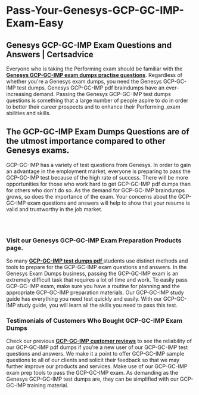 # Pass-Your-Genesys-GCP-GC-IMP-Exam-Easy
<h2><strong>Genesys GCP-GC-IMP Exam Questions and Answers | Certsadvice</strong></h2> <p>Everyone who is taking the Performing exam should be familiar with the <a href="http://www.certsadvice.com/genesys/gcp-gc-imp-practice-questions"><strong>Genesys GCP-GC-IMP exam dumps practise questions</strong></a>. Regardless of whether you&#39;re a Genesys exam dumps, you need the Genesys GCP-GC-IMP test dumps. Genesys GCP-GC-IMP pdf braindumps have an ever-increasing demand. Passing the Genesys GCP-GC-IMP test dumps questions is something that a large number of people aspire to do in order to better their career prospects and to enhance their Performing ,exam abilities and skills.</p> <h2><strong>The GCP-GC-IMP Exam Dumps Questions are of the utmost importance compared to other Genesys exams.</strong></h2> <p>GCP-GC-IMP has a variety of test questions from Genesys. In order to gain an advantage in the employment market, everyone is preparing to pass the GCP-GC-IMP test because of the high rate of success. There will be more opportunities for those who work hard to get GCP-GC-IMP pdf dumps than for others who don&#39;t do so. As the demand for GCP-GC-IMP braindumps grows, so does the importance of the exam. Your concerns about the GCP-GC-IMP exam questions and answers will help to show that your resume is valid and trustworthy in the job market.</p> <p><a href="http://www.certsadvice.com/genesys/gcp-gc-imp-practice-questions" style="display: block; padding: 1em 0; text-align: center; "><img alt="" src="https://1.bp.blogspot.com/-RUOr8Wn-CRk/YUYAxC8kcHI/AAAAAAAAAnw/F7BbdI3tw8QDj5z8iX0vQAioQzKiUxduwCLcBGAsYHQ/s0/unnamed.jpg" /></a></p> <h3><strong>Visit our Genesys GCP-GC-IMP Exam Preparation Products page.</strong></h3> <p>So many <a href="http://www.certsadvice.com/genesys/gcp-gc-imp-practice-questions"><strong>GCP-GC-IMP test dumps pdf </strong></a>students use distinct methods and tools to prepare for the GCP-GC-IMP exam questions and answers. In the Genesys Exam Dumps business, passing the GCP-GC-IMP exam is an extremely difficult task that requires a lot of time and work. To easily pass GCP-GC-IMP exam, make sure you have a routine for planning and the appropriate GCP-GC-IMP preparation materials. Our GCP-GC-IMP study guide has everything you need test quickly and easily. With our GCP-GC-IMP study guide, you will learn all the skills you need to pass this test.</p> <h3><strong>Testimonials of Customers Who Bought GCP-GC-IMP Exam Dumps</strong></h3> <p>Check our previous <a href="http://www.certsadvice.com/genesys/gcp-gc-imp-practice-questions"><strong>GCP-GC-IMP customer reviews</strong></a> to see the reliability of our GCP-GC-IMP pdf dumps if you&#39;re a new user of our GCP-GC-IMP test questions and answers. We make it a point to offer GCP-GC-IMP sample questions to all of our clients and solicit their feedback so that we may further improve our products and services. Make use of our GCP-GC-IMP exam prep tools to pass the GCP-GC-IMP exam. As demanding as the Genesys GCP-GC-IMP test dumps are, they can be simplified with our GCP-GC-IMP training material.</p>
